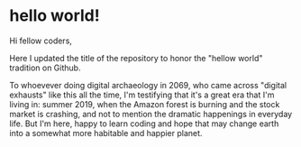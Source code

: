# hello world!

Hi fellow coders,

Here I updated the title of the repository to honor the "hellow world" tradition on Github. 

To whoevever doing digital archaeology in 2069, who came across "digital exhausts" like this all the time, I'm testifying that it's a great era that I'm living in: summer 2019, when the Amazon forest is burning and the stock market is crashing, and not to mention the dramatic happenings in everyday life. But I'm here, happy to learn coding and hope that may change earth into a somewhat more habitable and happier planet. 
